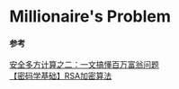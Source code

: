 # Millionaire's Problem

#### 参考
[安全多方计算之二：一文搞懂百万富翁问题](https://blog.csdn.net/apr15/article/details/128348229?ops_request_misc=%257B%2522request%255Fid%2522%253A%2522DC9ED0BE-F6A4-4ECC-9364-1207C2060432%2522%252C%2522scm%2522%253A%252220140713.130102334..%2522%257D&request_id=DC9ED0BE-F6A4-4ECC-9364-1207C2060432&biz_id=0&utm_medium=distribute.pc_search_result.none-task-blog-2~all~top_positive~default-1-128348229-null-null.142^v100^pc_search_result_base3&utm_term=百万富翁问题&spm=1018.2226.3001.4187) <br>
[【密码学基础】RSA加密算法](https://blog.csdn.net/qq_16763983/article/details/128101681?ops_request_misc=%257B%2522request%255Fid%2522%253A%25221680307C-55C2-44EA-8D02-345C9AB8491B%2522%252C%2522scm%2522%253A%252220140713.130102334..%2522%257D&request_id=1680307C-55C2-44EA-8D02-345C9AB8491B&biz_id=0&utm_medium=distribute.pc_search_result.none-task-blog-2~blog~top_positive~default-1-128101681-null-null.nonecase&utm_term=rsa加密&spm=1018.2226.3001.4450)
